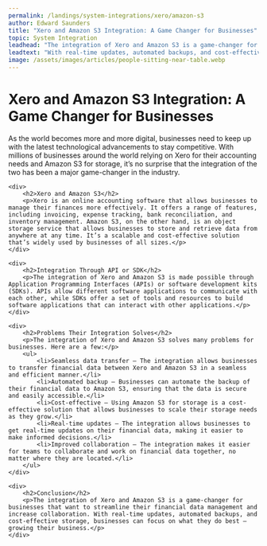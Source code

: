 ```yaml
---
permalink: /landings/system-integrations/xero/amazon-s3
author: Edward Saunders
title: "Xero and Amazon S3 Integration: A Game Changer for Businesses"
topic: System Integration
leadhead: "The integration of Xero and Amazon S3 is a game-changer for businesses that want to streamline their financial data management and increase collaboration"
leadtext: "With real-time updates, automated backups, and cost-effective storage, businesses can focus on what they do best – growing their business."
image: /assets/images/articles/people-sitting-near-table.webp
---
```

<div class="arttext">	<div>
		<h1>Xero and Amazon S3 Integration: A Game Changer for Businesses</h1>
		<p>As the world becomes more and more digital, businesses need to keep up with the latest technological advancements to stay competitive. With millions of businesses around the world relying on Xero for their accounting needs and Amazon S3 for storage, it’s no surprise that the integration of the two has been a major game-changer in the industry.</p>
	</div>

	<div>
		<h2>Xero and Amazon S3</h2>
		<p>Xero is an online accounting software that allows businesses to manage their finances more effectively. It offers a range of features, including invoicing, expense tracking, bank reconciliation, and inventory management. Amazon S3, on the other hand, is an object storage service that allows businesses to store and retrieve data from anywhere at any time. It’s a scalable and cost-effective solution that’s widely used by businesses of all sizes.</p>
	</div>

	<div>
		<h2>Integration Through API or SDK</h2>
		<p>The integration of Xero and Amazon S3 is made possible through Application Programming Interfaces (APIs) or software development kits (SDKs). APIs allow different software applications to communicate with each other, while SDKs offer a set of tools and resources to build software applications that can interact with other applications.</p>
	</div>

	<div>
		<h2>Problems Their Integration Solves</h2>
		<p>The integration of Xero and Amazon S3 solves many problems for businesses. Here are a few:</p>
		<ul>
			<li>Seamless data transfer – The integration allows businesses to transfer financial data between Xero and Amazon S3 in a seamless and efficient manner.</li>
			<li>Automated backup – Businesses can automate the backup of their financial data to Amazon S3, ensuring that the data is secure and easily accessible.</li>
			<li>Cost-effective – Using Amazon S3 for storage is a cost-effective solution that allows businesses to scale their storage needs as they grow.</li>
			<li>Real-time updates – The integration allows businesses to get real-time updates on their financial data, making it easier to make informed decisions.</li>
			<li>Improved collaboration – The integration makes it easier for teams to collaborate and work on financial data together, no matter where they are located.</li>
		</ul>
	</div>

	<div>
		<h2>Conclusion</h2>
		<p>The integration of Xero and Amazon S3 is a game-changer for businesses that want to streamline their financial data management and increase collaboration. With real-time updates, automated backups, and cost-effective storage, businesses can focus on what they do best – growing their business.</p>
	</div>

</div>